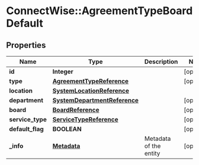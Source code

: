 # ConnectWise::AgreementTypeBoardDefault

## Properties
Name | Type | Description | Notes
------------ | ------------- | ------------- | -------------
**id** | **Integer** |  | [optional] 
**type** | [**AgreementTypeReference**](AgreementTypeReference.md) |  | [optional] 
**location** | [**SystemLocationReference**](SystemLocationReference.md) |  | 
**department** | [**SystemDepartmentReference**](SystemDepartmentReference.md) |  | [optional] 
**board** | [**BoardReference**](BoardReference.md) |  | [optional] 
**service_type** | [**ServiceTypeReference**](ServiceTypeReference.md) |  | [optional] 
**default_flag** | **BOOLEAN** |  | [optional] 
**_info** | [**Metadata**](Metadata.md) | Metadata of the entity | [optional] 


